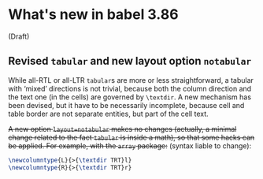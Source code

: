 # What's new in babel 3.86

(Draft)

## Revised `tabular` and new layout option `notabular`

While all-RTL or all-LTR `tabular`s are more or less straightforward, a
tabular with ‘mixed’ directions is not trivial, because both the column
direction and the text one (in the cells) are governed by `\textdir`. A
new mechanism has been devised, but it have to be necessarily
incomplete, because cell and table border are not separate
entities, but part of the cell text.

<s>A new option `layout=notabular` makes no changes (actually, a minimal
change related to the fact `tabular` is inside a math), so that some
hacks can be applied. For example, with the `array` package:</s> (syntax
liable to change):
```tex
\newcolumntype{L}{>{\textdir TRT}l}
\newcolumntype{R}{>{\textdir TRT}r}
```